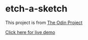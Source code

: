 # etch-a-sketch

This project is from [The Odin Project](https://www.theodinproject.com/lessons/foundations-etch-a-sketch)

[Click here for live demo](https://thabomcodes.github.io/etch-a-sketch/)
